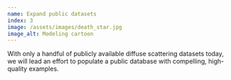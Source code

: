 ```yaml
---
name: Expand public datasets
index: 3
image: /assets/images/death_star.jpg
image_alt: Modeling cartoon
---
```


With only a handful of publicly available diffuse scattering datasets today, we will lead an effort to populate a public database with compelling, high-quality examples.
